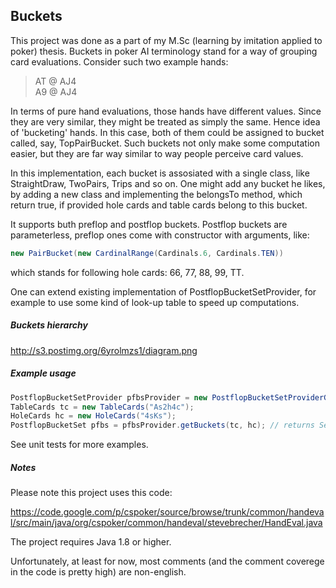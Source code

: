 ## Buckets

This project was done as a part of my M.Sc (learning by imitation applied to poker) thesis. Buckets in poker AI terminology stand for a way of grouping card evaluations. Consider such two example hands:

> AT @ AJ4 <br />
> A9 @ AJ4

In terms of pure hand evaluations, those hands have different values. Since they are very similar, they might be treated as simply the same. Hence idea of 'bucketing' hands. In this case, both of them could be assigned to bucket called, say, TopPairBucket. Such buckets not only make some computation easier, but they are far way similar to way people perceive card values.

In this implementation, each bucket is assosiated with a single class, like StraightDraw, TwoPairs, Trips and so on. One might add any bucket he likes, by adding a new class and implementing the belongsTo method, which return true, if provided hole cards and table cards belong to this bucket.

It supports buth preflop and postflop buckets. Postflop buckets are parameterless, preflop ones come with constructor with arguments, like:

```java
new PairBucket(new CardinalRange(Cardinals.6, Cardinals.TEN))
```

which stands for following hole cards: 66, 77, 88, 99, TT.

One can extend existing implementation of PostflopBucketSetProvider, for example to use some kind of look-up table to speed up computations.

##### Buckets hierarchy

http://s3.postimg.org/6yrolmzs1/diagram.png

##### Example usage

```java
PostflopBucketSetProvider pfbsProvider = new PostflopBucketSetProviderGPImpl();
TableCards tc = new TableCards("As2h4c");
HoleCards hc = new HoleCards("4sKs");
PostflopBucketSet pfbs = pfbsProvider.getBuckets(tc, hc); // returns SecondHighPair_BackdoorFlushDraw
```

See unit tests for more examples.

##### Notes

Please note this project uses this code:

https://code.google.com/p/cspoker/source/browse/trunk/common/handeval/src/main/java/org/cspoker/common/handeval/stevebrecher/HandEval.java

The project requires Java 1.8 or higher.

Unfortunately, at least for now, most comments (and the comment coverege in the code is pretty high) are non-english.
